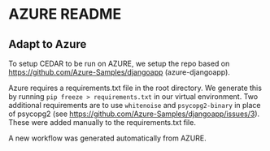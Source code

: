 

# AZURE README



## Adapt to Azure

To setup CEDAR to be run on AZURE, we setup the repo based on https://github.com/Azure-Samples/djangoapp (azure-djangoapp).

Azure requires a requirements.txt file in the root directory. We generate this by running `pip freeze > requirements.txt` in our virtual environment. Two additional requirements are to use `whitenoise` and `psycopg2-binary` in place of psycopg2 (see https://github.com/Azure-Samples/djangoapp/issues/3). These were added manually to the requirements.txt file.


A new workflow was generated automatically from AZURE.